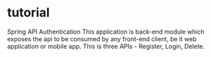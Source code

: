 # tutorial
Spring API Authentication
This application is back-end module which exposes the api to be consumed by any front-end client, be it web application or mobile app.
This is three APIs - Register, Login, Delete.
